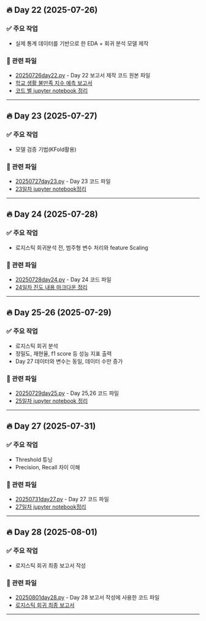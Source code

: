 ## 🔥 Day 22 (2025-07-26)

### ✅ 주요 작업
- 실제 통계 데이터를 기반으로 한 EDA + 회귀 분석 모델 제작

### 📂 관련 파일
- [20250726day22.py](day1/20250726day22.py) - Day 22 보고서 제작 코드 원본 파일
- [학교 생활 불만족 지수 예측 보고서](day1/20250726day22.md)
- [코드 별 jupyter notebook 정리](day1/20250726day22.ipynb)
---

## 🔥 Day 23 (2025-07-27)

### ✅ 주요 작업
- 모델 검증 기법(KFold활용)

### 📂 관련 파일
- [20250727day23.py](day2/20250727day23.py) - Day 23 코드 파일
- [23일차 jupyter notebook정리](day2/20250727day23.ipynb)
---

## 🔥 Day 24 (2025-07-28)

### ✅ 주요 작업
- 로지스틱 회귀분석 전, 범주형 변수 처리와 feature Scaling

### 📂 관련 파일
- [20250728day24.py](day3/20250728day24.py) - Day 24 코드 파일
- [24일차 진도 내용 마크다운 정리](day3/20250728day24.md)
---

## 🔥 Day 25-26 (2025-07-29)

### ✅ 주요 작업
- 로지스틱 회귀 분석
- 정밀도, 재현율, f1 score 등 성능 지표 출력
- Day 27 데이터와 변수는 동일, 데이터 수만 증가

### 📂 관련 파일
- [20250729day25.py](day4/20250729day25.py) - Day 25,26 코드 파일
- [25일차 jupyter notebook 정리](day4/20250729day25.ipynb)
---

## 🔥 Day 27 (2025-07-31)

### ✅ 주요 작업
- Threshold 튜닝
- Precision, Recall 차이 이해

### 📂 관련 파일
- [20250731day27.py](day6/20250731day27.py) - Day 27 코드 파일
- [27일차 jupyter notebook정리](day6/20250731day27.ipynb)
---

## 🔥 Day 28 (2025-08-01)

### ✅ 주요 작업
- 로지스틱 회귀 최종 보고서 작성

### 📂 관련 파일
- [20250801day28.py](day7/20250801day28.py) - Day 28 보고서 작성에 사용한 코드 파일
- [로지스틱 회귀 최종 보고서](day7/20250801day28.ipynb)
---